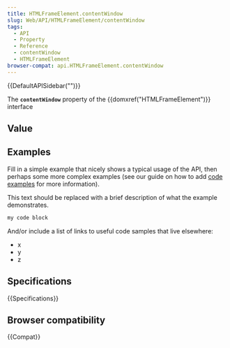 ```yaml
---
title: HTMLFrameElement.contentWindow
slug: Web/API/HTMLFrameElement/contentWindow
tags:
  - API
  - Property
  - Reference
  - contentWindow
  - HTMLFrameElement
browser-compat: api.HTMLFrameElement.contentWindow
---
```

{{DefaultAPISidebar("")}}

The **`contentWindow`** property of the {{domxref("HTMLFrameElement")}} interface 

## Value



## Examples

Fill in a simple example that nicely shows a typical usage of the API, then perhaps some more complex examples (see our guide on how to add [code examples](/en-US/docs/MDN/Contribute/Structures/Code_examples) for more information).

This text should be replaced with a brief description of what the example demonstrates.

```js
my code block
```

And/or include a list of links to useful code samples that live elsewhere:

*   x
*   y
*   z

## Specifications

{{Specifications}}

## Browser compatibility

{{Compat}}


